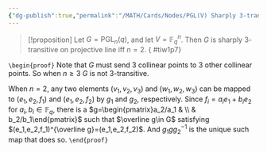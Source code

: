 ```yaml
---
{"dg-publish":true,"permalink":"/MATH/Cards/Nodes/PGL(V) Sharply 3-transitive iff n=2/","dgPassFrontmatter":true}
---
```



> [!proposition]
> Let $G=\mathrm{PGL}_n(q)$, and let $V=\mathbb{F}_q^n$. Then $G$ is sharply $3$-transitive on projective line iff $n=2$.
{ #tiw1p7}


`\begin{proof}`
Note that $G$ must send $3$ collinear points to $3$ other collinear points. So when $n\geqslant 3$ $G$ is not $3$-transitive.

When $n=2$, any two elements $(v_1,v_2,v_3)$ and $(w_1,w_2,w_3)$ can be mapped to $(e_1,e_2,f_1)$ and $(e_1,e_2,f_2)$ by $g_1$ and $g_2$, respectively. Since $f_i=a_ie_1+b_ie_2$ for $a_i,b_i\in \mathbb{F}_q$, there is a $g=\begin{pmatrix}a_2/a_1 & \\ & b_2/b_1\end{pmatrix}$ such that $\overline g\in G$ satisfying $(e_1,e_2,f_1)^{\overline g}=(e_1,e_2,f_2)$. And $g_1gg_2^{-1}$ is the unique such map that does so.
`\end{proof}`